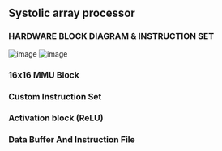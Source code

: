 ## Systolic array processor 

### HARDWARE BLOCK DIAGRAM & INSTRUCTION SET
![image](https://github.com/user-attachments/assets/f5fc6c98-8001-43a1-83e3-e4ea31746711)
![image](https://github.com/user-attachments/assets/968dea00-9e25-4f33-bbc7-2126c294589f)


### 16x16 MMU Block
### Custom Instruction Set
### Activation block (ReLU)
### Data Buffer And Instruction File 




